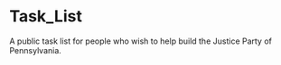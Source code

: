 Task_List
=========

A public task list for people who wish to help build the Justice Party of Pennsylvania.
